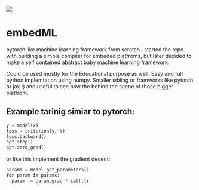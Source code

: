 [![](https://github.com/amirhm/embedml/actions/workflows/build.yml/badge.svg)](https://github.com/amirhm/embedml/actions/workflows/build.yml)


# embedML

pytorch like machine learning framework from scratch
I started the repo with building a simple compiler for embeded platfroms, but later decided to make a self contained abstract baby machine learning framework. 

Could be used mostly for the Educational purpose as well. Easy and full python implemtation using numpy. 
Smaller sibling or framworks like pytorch or jax :) and useful to see how the behind the scene of those bigger platfrom.



## Example tarinig simiar to pytorch:

```python
y = model(x)
loss = criterion(y, t)
loss.backward()   
opt.step()
opt.zero_grad()
````

or like this implement the gradient decent:
```python
params = model.get_parameters()
for param in params:
  param -= param.grad * self.lr
```



